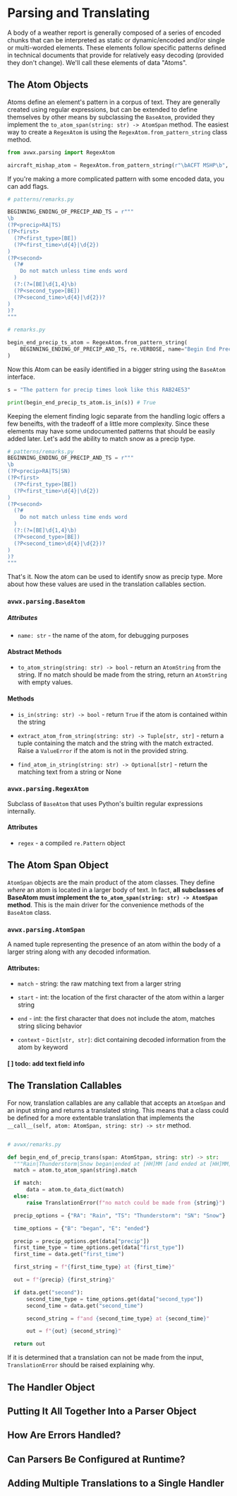 # Parsing and Translating

A body of a weather report is generally composed of a series of encoded chunks
that can be interpreted as static or dynamic/encoded and/or single or multi-worded 
elements. These elements follow specific patterns defined in technical documents that
provide for relatively easy decoding (provided they don't change). We'll call these
elements of data "Atoms". 

## The Atom Objects

Atoms define an element's pattern in a corpus of text. They are generally created using
regular expressions, but can be extended to define themselves by other means by subclassing
the `BaseAtom`, provided they implement the `to_atom_span(string: str) -> AtomSpan` method. 
The easiest way to create a `RegexAtom` is using the `RegexAtom.from_pattern_string` class
method. 

```python
from avwx.parsing import RegexAtom

aircraft_mishap_atom = RegexAtom.from_pattern_string(r"\bACFT MSHP\b", "Aircraft Mishap")
```

If you're making a more complicated pattern with some encoded data, you can add flags.

```python
# patterns/remarks.py

BEGINNING_ENDING_OF_PRECIP_AND_TS = r"""
\b
(?P<precip>RA|TS)
(?P<first>
  (?P<first_type>[BE])
  (?P<first_time>\d{4}|\d{2})
)
(?P<second>
  (?#
    Do not match unless time ends word
  )
  (?:(?=[BE]\d{1,4}\b)
  (?P<second_type>[BE])
  (?P<second_time>\d{4}|\d{2})?
)
)?
"""

# remarks.py

begin_end_precip_ts_atom = RegexAtom.from_pattern_string(
    BEGINNING_ENDING_OF_PRECIP_AND_TS, re.VERBOSE, name="Begin End Precip Ts"
)
```

Now this Atom can be easily identified in a bigger string using the `BaseAtom` 
interface. 

```python
s = "The pattern for precip times look like this RAB24E53"

print(begin_end_precip_ts_atom.is_in(s)) # True
```

Keeping the element finding logic separate from the handling logic offers a few
beneifts, with the tradeoff of a little more complexity. Since these elements may
have some undocumented patterns that should be easily added later. Let's add the
ability to match snow as a precip type.

```python
# patterns/remarks.py
BEGINNING_ENDING_OF_PRECIP_AND_TS = r"""
\b
(?P<precip>RA|TS|SN)
(?P<first>
  (?P<first_type>[BE])
  (?P<first_time>\d{4}|\d{2})
)
(?P<second>
  (?#
    Do not match unless time ends word
  )
  (?:(?=[BE]\d{1,4}\b)
  (?P<second_type>[BE])
  (?P<second_time>\d{4}|\d{2})?
)
)?
"""
```

That's it. Now the atom can be used to identify snow as precip type. More about
how these values are used in the translation callables section. 

### `avwx.parsing.BaseAtom`

##### Attributes

* `name: str` - the name of the atom, for debugging purposes

#### Abstract Methods
* `to_atom_string(string: str) -> bool` - return an `AtomString` from the string. If no match
should be made from the string, return an `AtomString` with empty values.

#### Methods

* `is_in(string: str) -> bool` -  return `True` if the atom is contained within the string

* `extract_atom_from_string(string: str) -> Tuple[str, str]` - return a tuple containing the 
match and the string with the match extracted. Raise a `ValueError` if the atom is not in the 
provided string. 

* `find_atom_in_string(string: str) -> Optional[str]` -  return the matching text from a string
or None

### `avwx.parsing.RegexAtom`
Subclass of `BaseAtom` that uses Python's builtin regular expressions internally. 

#### Attributes

* `regex` - a compiled `re.Pattern` object



## The Atom Span Object

`AtomSpan` objects are the main product of the atom classes. They define *where* an atom
is located in a larger body of text. In fact, **all subclasses of BaseAtom must implement
the `to_atom_span(string: str) -> AtomSpan` method**. This is the main driver
for the convenience methods of the `BaseAtom` class.


### `avwx.parsing.AtomSpan`
A named tuple representing the presence of an atom within the body of a larger string
along with any decoded information. 

#### Attributes:

* `match` - string: the raw matching text from a larger string

* `start` - int: the location of the first character of the atom within a larger string

* `end` - int: the first character that does not include the atom, matches string slicing 
behavior

* `context` - `Dict[str, str]`: dict containing decoded information from the atom by keyword

#### [ ] todo: add text field info

## The Translation Callables

For now, translation callables are any callable that accepts an `AtomSpan` and an input string and returns a translated string. This means that a class
could be defined for a more extentable translation that implements the `__call__(self, atom: AtomSpan, string: str) -> str` method. 

```python

# avwx/remarks.py

def begin_end_of_precip_trans(span: AtomStpan, string: str) -> str:
  """Rain|Thunderstorm|Snow began|ended at [HH]MM [and ended at [HH]MM]"""
  match = atom.to_atom_span(string).match

  if match:
      data = atom.to_data_dict(match)
  else:
      raise TranslationError(f"no match could be made from {string}")

  precip_options = {"RA": "Rain", "TS": "Thunderstorm": "SN": "Snow"}

  time_options = {"B": "began", "E": "ended"}

  precip = precip_options.get(data["precip"])
  first_time_type = time_options.get(data["first_type"])
  first_time = data.get("first_time")

  first_string = f"{first_time_type} at {first_time}"

  out = f"{precip} {first_string}"

  if data.get("second"):
      second_time_type = time_options.get(data["second_type"])
      second_time = data.get("second_time")

      second_string = f"and {second_time_type} at {second_time}"

      out = f"{out} {second_string}"

  return out
```

If it is determined that a translation can not be made from the input, `TranslationError` should be raised explaining why. 

## The Handler Object

## Putting It All Together Into a Parser Object

## How Are Errors Handled?

## Can Parsers Be Configured at Runtime?

## Adding Multiple Translations to a Single Handler